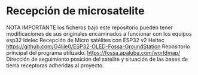 # Recepción de microsatelite 
NOTA IMPORTANTE los ficheros bajo este repositorio pueden tener modificaciones de sus originales encaminados a funcionar con los equipos esp32 Idelec 
Recepción de Micro satélites con ESP32 v2 Heltec
https://github.com/G4lile0/ESP32-OLED-Fossa-GroundStation  Repositorio principal del programa utilizado.
https://fossa.apaluba.com/worldmap/   Dirección de seguimiento posición del satelite y situación de las bases de tierra receptoras adheridas al proyecto.
